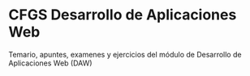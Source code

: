 # CFGS Desarrollo de Aplicaciones Web
Temario, apuntes, examenes y ejercicios del módulo de Desarrollo de Aplicaciones Web (DAW)



